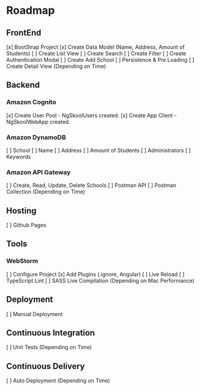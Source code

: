 # Roadmap

## FrontEnd

[x] BootStrap Project
[x] Create Data Model (Name, Address, Amount of Students)
[ ] Create List View
[ ] Create Search
[ ] Create Filter
[ ] Create Authentication Modal
[ ] Create Add School
[ ] Persistence & Pre Loading
[ ] Create Detail View (Depending on Time)

## Backend

### Amazon Cognito

[x] Create User Pool - NgSkoolUsers created.
[x] Create App Client - NgSkoolWebApp created.

### Amazon DynamoDB

[ ] School
[ ] Name
[ ] Address
[ ] Amount of Students
[ ] Administrators
[ ] Keywords

### Amazon API Gateway

[ ] Create, Read, Update, Delete Schools
[ ] Postman API
[ ] Postman Collection (Depending on Time)

## Hosting

[ ] Github Pages

## Tools

### WebStorm

[ ] Configure Project
[x] Add Plugins (.ignore, Angular)
[ ] Live Reload
[ ] TypeScript Lint
[ ] SASS Live Compilation (Depending on Mac Performance)

## Deployment

[ ] Manual Deployment

## Continuous Integration

[ ] Unit Tests (Depending on Time)

## Continuous Delivery

[ ] Auto Deployment (Depending on Time)
